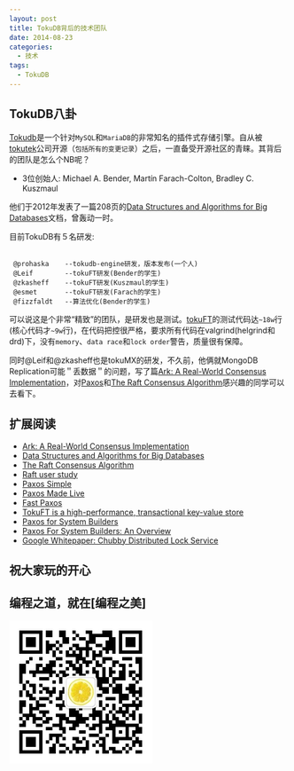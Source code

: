 ```yaml
---
layout: post
title: TokuDB背后的技术团队
date: 2014-08-23
categories:
  - 技术
tags:
  - TokuDB
---
```

## TokuDB八卦

[Tokudb](https://github.com/Tokutek/tokudb-engine)是一个针对`MySQL`和`MariaDB`的非常知名的插件式存储引擎。自从被[tokutek](http://www.tokutek.com/)公司开源（`包括所有的变更记录`）之后，一直备受开源社区的青睐。其背后的团队是怎么个NB呢？

* 3位创始人: Michael A. Bender, Martín Farach-Colton, Bradley C. Kuszmaul 

他们于2012年发表了一篇208页的[Data Structures and Algorithms for Big Databases](http://www.tokutek.com/wp-content/uploads/2012/09/BenderKuszmaul-tutorial-xldb12.pdf)文档，曾轰动一时。

目前TokuDB有５名研发:

```text

 @prohaska    --tokudb-engine研发，版本发布(一个人)
 @Leif        --tokuFT研发(Bender的学生)
 @zkasheff    --tokuFT研发(Kuszmaul的学生)
 @esmet       --tokuFT研发(Farach的学生)
 @fizzfaldt   --算法优化(Bender的学生)
```

可以说这是个非常“精致”的团队，是研发也是测试。[tokuFT](https://github.com/Tokutek/ft-index)的测试代码达`~18w`行(核心代码才`~9w`行)，在代码把控很严格，要求所有代码在valgrind(helgrind和drd)下，没有`memory`、`data race`和`lock order`警告，质量很有保障。

同时@Leif和@zkasheff也是tokuMX的研发，不久前，他俩就MongoDB Replication可能＂丢数据＂的问题，写了篇[Ark: A Real-World Consensus Implementation](http://arxiv.org/pdf/1407.4765v1)，对[Paxos](http://research.google.com/archive/paxos_made_live.html)和[The Raft Consensus Algorithm](http://raft-consensus.github.io/)感兴趣的同学可以去看下。


## 扩展阅读

* [Ark: A Real-World Consensus Implementation](http://arxiv.org/pdf/1407.4765v1)
* [Data Structures and Algorithms for Big Databases](http://www.tokutek.com/wp-content/uploads/2012/09/BenderKuszmaul-tutorial-xldb12.pdf)
* [The Raft Consensus Algorithm](http://raft-consensus.github.io/)
* [Raft user study](https://ramcloud.stanford.edu/~ongaro/userstudy/)
* [Paxos Simple](http://research.microsoft.com/en-us/um/people/lamport/pubs/pubs.html#paxos-simple)
* [Paxos Made Live](http://research.google.com/archive/paxos_made_live.html)
* [Fast Paxos](http://research.microsoft.com/apps/pubs/default.aspx?id=64624)
* [TokuFT is a high-performance, transactional key-value store](https://github.com/Tokutek/ft-index)
* [Paxos for System Builders](http://www.dsn.jhu.edu/Paxos-SB.html)
* [Paxos For System Builders: An Overview](http://www.cnds.jhu.edu/pub/papers/psb_ladis_08.pdf)
* [Google Whitepaper: Chubby Distributed Lock Service](http://research.google.com/archive/chubby.html)


## 祝大家玩的开心

## 编程之道，就在[编程之美]

![编程之美](/img/weixin_qr.jpg)

